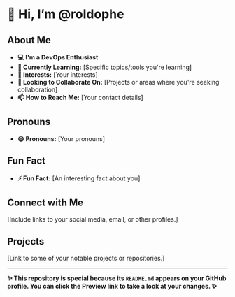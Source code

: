 # 👋 Hi, I’m @roldophe

## About Me
- **💻 I'm a DevOps Enthusiast**
- **🌱 Currently Learning:** [Specific topics/tools you're learning]
- **👀 Interests:** [Your interests]
- **💞️ Looking to Collaborate On:** [Projects or areas where you're seeking collaboration]
- **📫 How to Reach Me:** [Your contact details]

## Pronouns
- **😄 Pronouns:** [Your pronouns]

## Fun Fact
- **⚡ Fun Fact:** [An interesting fact about you]

## Connect with Me
[Include links to your social media, email, or other profiles.]

## Projects
[Link to some of your notable projects or repositories.]

---
**✨ This repository is special because its `README.md` appears on your GitHub profile. You can click the Preview link to take a look at your changes. ✨**
